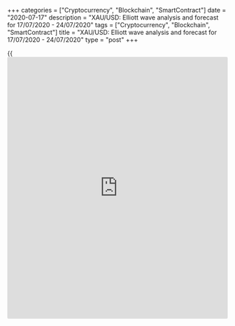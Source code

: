 +++
categories = ["Cryptocurrency", "Blockchain", "SmartContract"]
date = "2020-07-17"
description = "XAU/USD: Elliott wave analysis and forecast for 17/07/2020 - 24/07/2020"
tags = ["Cryptocurrency", "Blockchain", "SmartContract"]
title = "XAU/USD: Elliott wave analysis and forecast for 17/07/2020 - 24/07/2020"
type = "post"
+++

{{<iframe id="large-banner" src="https://www.bounty.group/#slide=27.0" width="100%" height="600" scrolling="no" style="border: 0px solid rgb(216, 221, 230); border-radius: 3px;">}}

July 17, 2020

July 17, 2020

XAU/USD: Elliott wave analysis and forecast for 17/07/2020 –
24/07/2020Alex Geuta

## [XAU/USD][1] remains likely to grow. Estimated pivot point is at a
level of 1789.02.

 **Main scenario:** consider long positions from corrections above the
level of 1789.02 with a target of 1830.00 – 1845.00.

 **Alternative scenario:** Breakout and consolidation below the level of
1789.02 will allow the pair to continue declining to the levels of
1746.84 – 1704.32.

 **Analysis:** Supposedly, an ascending correction of larger degree
continues developing in the form of wave (B) on the [daily](https://www.fintecher.org/2020/03/03/forex-trading-daily-strategy/) time frame,
with wave С of (B) forming within. On the H4 time frame, supposedly, the
fifth wave v of C is forming, with wave (v) of v of C forming inside.
The fifth wave of smaller degree v of (v) of v is forming on the H1 time
frame. If the assumption is correct, the price will continue growing to
1830.00 – 1845.00. The level of 1789.02 is critical in this scenario as
the breakout will enable the pair to continue declining to the levels of
1746.84 – 1704.32.

![LiteForex: XAU/USD: Elliott wave analysis and forecast for 17/07/2020
– 24/07/2020][2]

* * *

![LiteForex: XAU/USD: Elliott wave analysis and forecast for 17/07/2020
– 24/07/2020][3]

* * *

![LiteForex: XAU/USD: Elliott wave analysis and forecast for 17/07/2020
– 24/07/2020][4]

* * *

P.S. Did you like my article? Share it in social networks: it will be
the best “thank you" :)

Ask me questions and comment below. I’ll be glad to answer your
questions and give necessary explanations.

 **Useful links:**

  * I recommend trying to trade with a reliable broker [here][5]. The system allows you to trade by yourself or copy successful traders from all across the globe.
  * Use my promo-code BLOG for getting deposit bonus 50% on LiteForex platform. Just enter this code in the appropriate field while [depositing][6] your trading account.
  * Telegram channel with high-quality analytics, Forex reviews, training articles, and other useful things for traders <t.me/liteforex>

## Price chart of XAUUSD in real time mode

![XAU/USD: Elliott wave analysis and forecast for 17/07/2020 –
24/07/2020][7]

The content of this article reflects the author’s opinion and does not
necessarily reflect the official position of LiteForex. The material
published on this page is provided for informational purposes only and
should not be considered as the provision of investment advice for the
purposes of Directive 2004/39/EC.

Rate this article:

{{value}}

( {{count}} {{title}} )

   1. my.liteforex.com/trading/chart?symbol=XAUUSD
   2. cdn.liteforex.com/cache/uploads/blog_post/wave-analisys/17.07-2020/XAUUSDH1.png?w=30&s=a8b694d6e3c9c8dbf22392087ab2e216
   3. cdn.liteforex.com/cache/uploads/blog_post/wave-analisys/17.07-2020/XAUUSDH4.png?w=30&s=b88927dbb6120837761f7fed66fd80cd
   4. cdn.liteforex.com/cache/uploads/blog_post/wave-analisys/17.07-2020/XAUUSDDaily.png?w=30&s=152dd643b0f1c7adb9d162a60e4c6430
   5. my.liteforex.com/?category=analysts-opinions&slug=xauusd-elliott-wave-analysis-and-forecast-for-17072020---24072020&openPopup=%2Fregistration%2Fpopup&utm_source=blog&utm_medium=article&utm_campaign=bonus
   6. my.liteforex.com/deposit/?category=analysts-opinions&slug=xauusd-elliott-wave-analysis-and-forecast-for-17072020---24072020&promo_code=BLOG&utm_source=blog&utm_medium=article&utm_campaign=bonus
   7. cdn.liteforex.com/cache/uploads/blog_post/wave-analisys/Previews-elliot-waves/xauusd-elliott-wave-analysis-liteforex-blog-preview.jpg?q=75&w=1000&s=76b5be820614e11009e65d30ff4ec08f